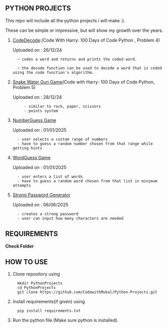 ##  PYTHON PROJECTS


This repo will include all the python projects i will make :).


These can be simple or impressive, but will show my growth over the years.




1. [CodeDecode](https://github.com/CodewithMukal/Python-Projects/tree/main/CodeDecode):(Code With Harry: 100 Days of Code Python , Problem 4)
   
    Uploaded on : 26/12/24
   
   
  		 ~ codes a word and returns and prints the coded word.
   
  		 ~ the decode function can be used to decode a word that is coded using the code function's algorithm.



2. [Snake Water Gun Game](https://github.com/CodewithMukal/Python-Projects/tree/main/Snake%20Water%20Gun%20Game)(Code with Harry: 100 Days of Code Python, Problem 5)

      Uploaded on : 28/12/24

            - similar to rock, paper, scissors
            - points system


3. [NumberGuess Game](https://github.com/CodewithMukal/Python-Projects/tree/main/Number%20Guess%20Game)

      Uploaded on : 01/01/2025

         - user selects a custom range of numbers
         - have to guess a random number chosen from that range while getting hints

4. [WordGuess Game](https://github.com/CodewithMukal/Python-Projects/tree/main/WordGuess%20Game)

      Uploaded on : 01/01/2025

         - user enters a list of words
         - have to guess a random word chosen from that list in minimum attempts


5. [Strong Password Generator](https://github.com/CodewithMukal/Python-Projects/tree/main/Strong%20Password%20Generator)

      Uploaded on : 06/06/2025

         - creates a strong password
         - user can input how many characters are needed


## REQUIREMENTS


**Check Folder**




## HOW TO USE
1. Clone repository using

         mkdir PythonProjects
         cd PythonProjects
         git clone https://github.com/CodewithMukal/Python-Projects.git

2. Install requirements(if given) using

         pip install requirements.txt

3. Run the python file.(Make sure python is installed).
   
